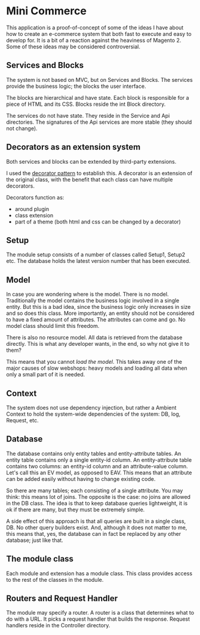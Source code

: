 # Mini Commerce

This application is a proof-of-concept of some of the ideas I have about how to create an e-commerce system that both fast to execute and easy to develop for. It is a bit of a reaction against the heaviness of Magento 2. Some of these ideas may be considered controversial. 

## Services and Blocks

The system is not based on MVC, but on Services and Blocks. The services provide the business logic; the blocks the user interface.

The blocks are hierarchical and have state. Each block is responsible for a piece of HTML and its CSS. Blocks reside the int Block directory.

The services do not have state. They reside in the Service and Api directories. The signatures of the Api services are more stable (they should not change).  

## Decorators as an extension system    

Both services and blocks can be extended by third-party extensions. 

I used the [decorator pattern](https://en.wikipedia.org/wiki/Decorator_pattern) to establish this. A decorator is an extension of the original class, with the benefit that each class can have multiple decorators. 

Decorators function as:

- around plugin
- class extension
- part of a theme (both html and css can be changed by a decorator)

## Setup

The module setup consists of a number of classes called Setup1, Setup2 etc. The database holds the latest version number that has been executed.  

## Model

In case you are wondering where is the model. There is no model. Traditionally the model contains the business logic involved in a single entity. But this is a bad idea, since the business logic only increases in size and so does this class. More importantly, an entity should not be considered to have a fixed amount of attributes. The attributes can come and go. No model class should limit this freedom.

There is also no resource model. All data is retrieved from the database directly. This is what any developer wants, in the end, so why not give it to them?

This means that you cannot _load the model_. This takes away one of the major causes of slow webshops: heavy models and loading all data when only a small part of it is needed. 

## Context

The system does not use dependency injection, but rather a Ambient Context to hold the system-wide dependencies of the system: DB, log, Request, etc. 

## Database

The database contains only entity tables and entity-attribute tables. An entity table contains only a single entity-id column. An entity-attribute table contains two columns: an entity-id column and an attribute-value column. Let's call this an EV model, as opposed to EAV. This means that an attribute can be added easily without having to change existing code.

So there are many tables; each consisting of a single attribute. You may think: this means lot of joins. The opposite is the case: no joins are allowed in the DB class. The idea is that to keep database queries lightweight, it is ok if there are many, but they must be extremely simple. 

A side effect of this approach is that all queries are built in a single class, DB. No other query builders exist. And, although it does not matter to me, this means that, yes, the database can in fact be replaced by any other database; just like that.

## The module class

Each module and extension has a module class. This class provides access to the rest of the classes in the module.

## Routers and Request Handler

The module may specify a router. A router is a class that determines what to do with a URL. It picks a request handler that builds the response. Request handlers reside in the Controller directory.
